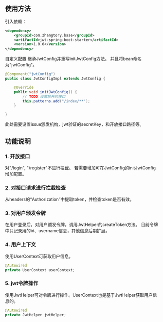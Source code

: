 ## 使用方法
引入依赖：
```xml
<dependency>
    <groupId>com.zhangtory.base</groupId>
    <artifactId>jwt-spring-boot-starter</artifactId>
    <version>1.0.0</version>
</dependency>
```
自定义配置
继承JwtConfig并重写initJwtConfig方法。
并且将bean命名为"jwtConfig"。
```java
@Component("jwtConfig")
public class JwtConfigImpl extends JwtConfig {

    @Override
    public void initJwtConfig() {
        // TODO 设置放开的接口
        this.patterns.add("/index/**");
    }

}
```
此处需要设置issue颁发机构，jwt验证的secretKey，和开放接口路径等。

## 功能说明

### 1. 开放接口
对"/login", "/register"不进行拦截。
若需要增加可在JwtConfig的initJwtConfig增加配置。

### 2. 对接口请求进行拦截检查
从headers的“Authorization”中提取token，并检查token是否有效。

### 3. 对用户颁发令牌
在用户登录后，对用户颁发令牌。调用JwtHelper的createToken方法。
目前令牌中只记录用的id、username信息，其他信息后期扩展。

### 4. 用户上下文
使用UserContext可获取用户信息。
```java
@Autowired
private UserContext userContext;
```

### 5. jwt令牌操作
使用JwtHelper可对令牌进行操作。UserContext也是基于JwtHelper获取用户信息的。
```java
@Autowired
private JwtHelper jwtHelper;
```